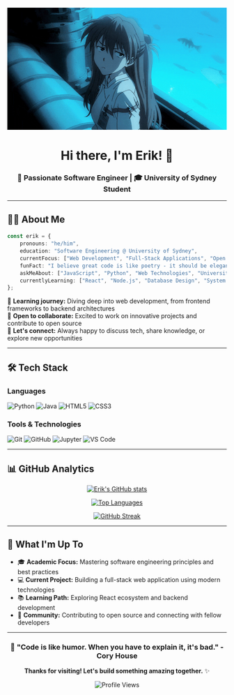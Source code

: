 ![Banner](https://github.com/IVIOIST/IVIOIST/raw/main/asuka.gif)

<div align="center">

# Hi there, I'm Erik! 👋

### 🚀 Passionate Software Engineer | 🎓 University of Sydney Student 

</div>

---

## 🧑‍💻 About Me

```typescript
const erik = {
    pronouns: "he/him",
    education: "Software Engineering @ University of Sydney",
    currentFocus: ["Web Development", "Full-Stack Applications", "Open Source"],
    funFact: "I believe great code is like poetry - it should be elegant and tell a story",
    askMeAbout: ["JavaScript", "Python", "Web Technologies", "University Life"],
    currentlyLearning: ["React", "Node.js", "Database Design", "System Architecture"]
};
```
🌱 **Learning journey:** Diving deep into web development, from frontend frameworks to backend architectures  
👯 **Open to collaborate:** Excited to work on innovative projects and contribute to open source  
💬 **Let's connect:** Always happy to discuss tech, share knowledge, or explore new opportunities  

---

## 🛠️ Tech Stack

### Languages
![Python](https://img.shields.io/badge/-Python-3776AB?style=flat-square&logo=python&logoColor=white)
![Java](https://img.shields.io/badge/-Java-007396?style=flat-square&logo=java&logoColor=white)
![HTML5](https://img.shields.io/badge/-HTML5-E34F26?style=flat-square&logo=html5&logoColor=white)
![CSS3](https://img.shields.io/badge/-CSS3-1572B6?style=flat-square&logo=css3&logoColor=white)

### Tools & Technologies
![Git](https://img.shields.io/badge/-Git-F05032?style=flat-square&logo=git&logoColor=white)
![GitHub](https://img.shields.io/badge/-GitHub-181717?style=flat-square&logo=github&logoColor=white)
![Jupyter](https://img.shields.io/badge/-Jupyter-F37626?style=flat-square&logo=jupyter&logoColor=white)
![VS Code](https://img.shields.io/badge/-VS_Code-007ACC?style=flat-square&logo=visual-studio-code&logoColor=white)

---

## 📊 GitHub Analytics

<div align="center">

[![Erik's GitHub stats](https://github-readme-stats.vercel.app/api?username=IVIOIST&show_icons=true&theme=radical&hide_border=true&count_private=true)](https://github.com/IVIOIST)

[![Top Languages](https://github-readme-stats.vercel.app/api/top-langs/?username=IVIOIST&layout=compact&theme=radical&hide_border=true)](https://github.com/IVIOIST)

[![GitHub Streak](https://streak-stats.demolab.com/?user=IVIOIST&theme=radical&hide_border=true)](https://github.com/IVIOIST)

</div>

---

## 🌟 What I'm Up To

- 🎓 **Academic Focus:** Mastering software engineering principles and best practices
- 💻 **Current Project:** Building a full-stack web application using modern technologies
- 📚 **Learning Path:** Exploring React ecosystem and backend development
- 🤝 **Community:** Contributing to open source and connecting with fellow developers

---

<div align="center">

### 💭 "Code is like humor. When you have to explain it, it's bad." - Cory House

**Thanks for visiting! Let's build something amazing together.** ✨

![Profile Views](https://komarev.com/ghpvc/?username=IVIOIST&color=blueviolet&style=flat-square)

</div>
